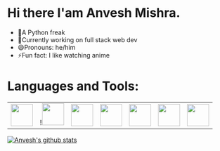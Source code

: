 <!--
**Anv3sh/Anv3sh** is a ✨ _special_ ✨ repository because its `README.md` (this file) appears on your GitHub profile.

Here are some ideas to get you started:

- 🔭 I’m currently working on ...
- 🌱 I’m currently learning ...
- 👯 I’m looking to collaborate on ...
- 🤔 I’m looking for help with ...
- 💬 Ask me about ...
- 📫 How to reach me: ...
- 😄 Pronouns: ...
- ⚡ Fun fact: ...
-->
# Hi there I'am Anvesh Mishra.
* 🔭A Python freak
* 🌱Currently working on full stack web dev
* 😄Pronouns: he/him
* ⚡Fun fact: I like watching anime
    
    
# Languages and Tools:
| | | | | | | |
|-----|-----|-----|-----|-----|-----|-----|
|<img src="https://user-images.githubusercontent.com/51405870/121836225-af49d180-ccf0-11eb-9e6b-6153f4297d79.png" width="50">|!<img src="https://user-images.githubusercontent.com/51405870/121836248-b7097600-ccf0-11eb-8de8-7de03b02055a.png" width="50">|<img src="https://user-images.githubusercontent.com/51405870/121836285-bf61b100-ccf0-11eb-912f-e948a58343bd.png" width="50">|<img src="https://user-images.githubusercontent.com/51405870/121836294-c688bf00-ccf0-11eb-8027-d3d1fc312eef.png" width="50">|<img src="https://user-images.githubusercontent.com/51405870/121836302-ca1c4600-ccf0-11eb-9536-5ccfca7c8316.png" width="50">|<img src="https://user-images.githubusercontent.com/51405870/121836309-ce486380-ccf0-11eb-8b8e-4ea091501dad.png" width="50">|<img src="https://user-images.githubusercontent.com/51405870/121836316-d2748100-ccf0-11eb-8ba0-3f73f5c6832e.png" width="50">|

[![Anvesh's github stats](https://github-readme-stats.vercel.app/api?username=Anv3sh)](https://github.com/Anv3sh/github-readme-stats)





